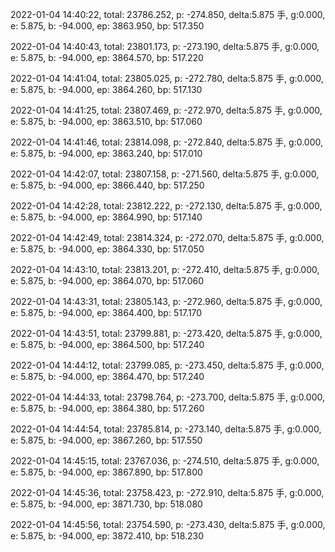 2022-01-04 14:40:22, total: 23786.252, p: -274.850, delta:5.875 手, g:0.000, e: 5.875, b: -94.000, ep: 3863.950, bp: 517.350

2022-01-04 14:40:43, total: 23801.173, p: -273.190, delta:5.875 手, g:0.000, e: 5.875, b: -94.000, ep: 3864.570, bp: 517.220

2022-01-04 14:41:04, total: 23805.025, p: -272.780, delta:5.875 手, g:0.000, e: 5.875, b: -94.000, ep: 3864.260, bp: 517.130

2022-01-04 14:41:25, total: 23807.469, p: -272.970, delta:5.875 手, g:0.000, e: 5.875, b: -94.000, ep: 3863.510, bp: 517.060

2022-01-04 14:41:46, total: 23814.098, p: -272.840, delta:5.875 手, g:0.000, e: 5.875, b: -94.000, ep: 3863.240, bp: 517.010

2022-01-04 14:42:07, total: 23807.158, p: -271.560, delta:5.875 手, g:0.000, e: 5.875, b: -94.000, ep: 3866.440, bp: 517.250

2022-01-04 14:42:28, total: 23812.222, p: -272.130, delta:5.875 手, g:0.000, e: 5.875, b: -94.000, ep: 3864.990, bp: 517.140

2022-01-04 14:42:49, total: 23814.324, p: -272.070, delta:5.875 手, g:0.000, e: 5.875, b: -94.000, ep: 3864.330, bp: 517.050

2022-01-04 14:43:10, total: 23813.201, p: -272.410, delta:5.875 手, g:0.000, e: 5.875, b: -94.000, ep: 3864.070, bp: 517.060

2022-01-04 14:43:31, total: 23805.143, p: -272.960, delta:5.875 手, g:0.000, e: 5.875, b: -94.000, ep: 3864.400, bp: 517.170

2022-01-04 14:43:51, total: 23799.881, p: -273.420, delta:5.875 手, g:0.000, e: 5.875, b: -94.000, ep: 3864.500, bp: 517.240

2022-01-04 14:44:12, total: 23799.085, p: -273.450, delta:5.875 手, g:0.000, e: 5.875, b: -94.000, ep: 3864.470, bp: 517.240

2022-01-04 14:44:33, total: 23798.764, p: -273.700, delta:5.875 手, g:0.000, e: 5.875, b: -94.000, ep: 3864.380, bp: 517.260

2022-01-04 14:44:54, total: 23785.814, p: -273.140, delta:5.875 手, g:0.000, e: 5.875, b: -94.000, ep: 3867.260, bp: 517.550

2022-01-04 14:45:15, total: 23767.036, p: -274.510, delta:5.875 手, g:0.000, e: 5.875, b: -94.000, ep: 3867.890, bp: 517.800

2022-01-04 14:45:36, total: 23758.423, p: -272.910, delta:5.875 手, g:0.000, e: 5.875, b: -94.000, ep: 3871.730, bp: 518.080

2022-01-04 14:45:56, total: 23754.590, p: -273.430, delta:5.875 手, g:0.000, e: 5.875, b: -94.000, ep: 3872.410, bp: 518.230